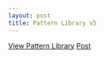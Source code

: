 ```yaml
---
layout: post
title: Pattern Library v5
---
```


[View Pattern Library](http://unibz.github.io/pattern-library/v5/)
[Post](http://unibz.github.io/pattern-library/v5/patterns/04-pages-65-post/04-pages-65-post.html)